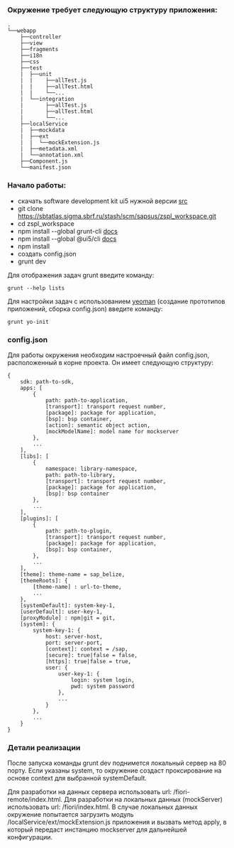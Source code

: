 ### Окружение требует следующую структуру приложения:
```
.
└──webapp
	├──controller
	├──view
	├──fragments
	├──i18n
	├──css
	├──test
	|  ├──unit
	|  |	├──allTest.js
	|  |	├──allTest.html
	|  |	└──...
	|  └──integration
	|  		├──allTest.js
	|  		├──allTest.html
	|		└──...
	├──localService
	|  ├──mockdata
	|  ├──ext
	|  |  └──mockExtension.js
	|  ├──metadata.xml
	|  └──annotation.xml
	├──Component.js
	└──manifest.json
```

### Начало работы:
- скачать software development kit ui5 нужной версии [src](https://tools.hana.ondemand.com/#sapui5)
- git clone https://sbtatlas.sigma.sbrf.ru/stash/scm/sapsus/zspl_workspace.git
- cd zspl_workspace
- npm install --global grunt-cli [docs](https://gruntjs.com)
- npm install --global @ui5/cli [docs](https://sap.github.io/ui5-tooling/)
- npm install
- создать config.json
- grunt dev

Для отображения задач grunt введите команду:
```
grunt --help lists
```

Для настройки задач с использованием [yeoman](https://yeoman.io) (создание прототипов приложений, сборка config.json) введите команду:
```
grunt yo-init
```

### config.json
Для работы окружения необходим настроечный файл config.json, расположенный в корне проекта.
Он имеет следующую структуру: 
```
{	
	sdk: path-to-sdk,
	apps: [
		{
			path: path-to-application,
			[transport]: transport request number,
			[package]: package for application,
			[bsp]: bsp container,
			[action]: semantic object action,
			[mockModelName]: model name for mockserver
		},
		...
	],
	[libs]: [
		{
			namespace: library-namespace,
			path: path-to-library,
			[transport]: transport request number,
			[package]: package for application,
			[bsp]: bsp container
		},
		...
	],
	[plugins]: [
		{
			path: path-to-plugin,
			[transport]: transport request number,
			[package]: package for application,
			[bsp]: bsp container,
		},
		...
	],
	[theme]: theme-name = sap_belize,
	[themeRoots]: {
		[theme-name] : url-to-theme,
		...
	},
	[systemDefault]: system-key-1,
	[userDefault]: user-key-1,
	[proxyModule] : npm|git = git,
	[system]: {
		system-key-1: {
			host: server-host,
			port: server-port,
			[context]: context = /sap,
			[secure]: true|false = false,
			[https]: true|false = true,
			user: {
				user-key-1: {
					login: system login,
					pwd: system password
				},
				...
			}
		},
		...
	}
}
```

### Детали реализации
После запуска команды grunt dev поднимется локальный сервер на 80 порту.
Если указаны system, то окружение создаст проксирование на основе context для выбранной systemDefault.

Для разработки на данных сервера использовать url: /fiori-remote/index.html.
Для разработки на локальных данных (mockServer) использовать url: /fiori/index.html.
В случае локальных данных окружение попытается загрузить модуль /localService/ext/mockExtension.js 
приложения и вызвать метод apply, в который передаст инстанцию mockserver для дальнейшей конфигурации.